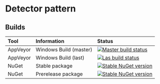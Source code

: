 # Detector pattern
## Builds

| Tool | Information | Status |
|:--|:--|:--|
| AppVeyor | Windows Build (master) | [![Master build status](https://ci.appveyor.com/api/projects/status/dinap2l37lmurw9f/branch/master?svg=true)](https://ci.appveyor.com/project/WebDucer/detectors/branch/master) |
| AppVeyor | Windows Build (last) | [![Las build status](https://ci.appveyor.com/api/projects/status/dinap2l37lmurw9f?svg=true)](https://ci.appveyor.com/project/WebDucer/detectors) |
| NuGet | Stable package | [![Stable NuGet version](https://img.shields.io/nuget/v/WD.Detector.svg)](https://www.nuget.org/packages/WD.Detector/) |
| NuGet | Prerelease package | [![Stable NuGet version](https://img.shields.io/nuget/vpre/WD.Detector.svg)](https://www.nuget.org/packages/WD.Detector/) |